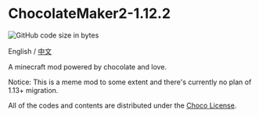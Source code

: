 # ChocolateMaker2-1.12.2

![GitHub code size in bytes](https://img.shields.io/github/languages/code-size/KelsAstell/ChocolateMaker2-1.12.2?style=flat-square)

English / [中文](https://github.com/KelsAstell/ChocolateMaker2-1.12.2/blob/master/README_ZH.md)

A minecraft mod powered by chocolate and love.

Notice: This is a meme mod to some extent and there's currently no plan of 1.13+ migration.

All of the codes and contents are distributed under the [Choco License](https://emowolf.fun/choco).

